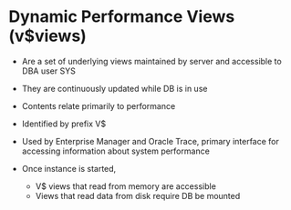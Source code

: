 # Dynamic Performance Views (v$views)

* Are a set of underlying views maintained by server and accessible to DBA user SYS

* They are continuously updated while DB is in use

* Contents relate primarily to performance

* Identified by prefix V$

* Used by Enterprise Manager and Oracle Trace, primary interface for accessing information about system performance

* Once instance is started, 
    - V$ views that read from memory are accessible
    - Views that read data from disk require DB be mounted

